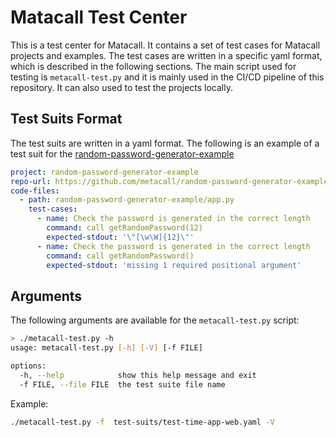 # Matacall Test Center
This is a test center for Matacall. It contains a set of test cases for Matacall projects and examples. The test cases are written in a specific yaml format, which is described in the following sections.
The main script used for testing is `metacall-test.py` and it is mainly used in the CI/CD pipeline of this repository. It can also used to test the projects locally.

## Test Suits Format
The test suits are written in a yaml format. The following is an example of a test suit for the [random-password-generator-example](https://github.com/metacall/random-password-generator-example)
```yaml
project: random-password-generator-example
repo-url: https://github.com/metacall/random-password-generator-example
code-files:
  - path: random-password-generator-example/app.py
    test-cases:
      - name: Check the password is generated in the correct length
        command: call getRandomPassword(12)
        expected-stdout: '\"[\w\W]{12}\"'
      - name: Check the password is generated in the correct length
        command: call getRandomPassword()
        expected-stdout: 'missing 1 required positional argument'
``` 

## Arguments
The following arguments are available for the `metacall-test.py` script:
```bash
> ./metacall-test.py -h
usage: metacall-test.py [-h] [-V] [-f FILE]

options:
  -h, --help            show this help message and exit
  -f FILE, --file FILE  the test suite file name
```
Example:
```bash
./metacall-test.py -f  test-suits/test-time-app-web.yaml -V
```